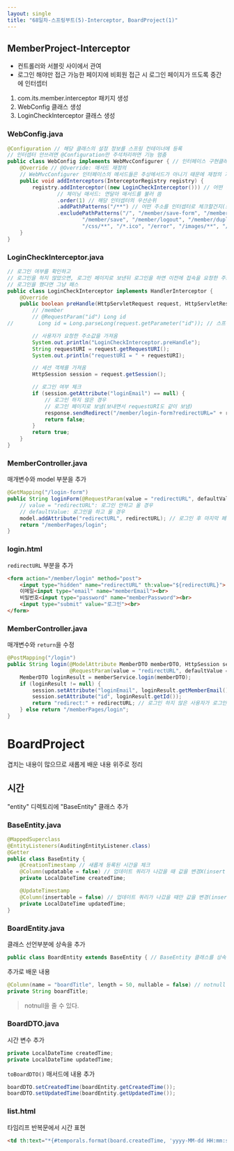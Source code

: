 ```yaml
---
layout: single
title: "68일차-스프링부트(5)-Interceptor, BoardProject(1)"
---
```


## MemberProject-Interceptor
- 컨트롤러와 서블릿 사이에서 관여  
- 로그인 해야만 접근 가능한 페이지에 비회원 접근 시 로그인 페이지가 뜨도록 중간에 인터셉터
1. com.its.member.interceptor 패키지 생성
2. WebConfig 클래스 생성
3. LoginCheckInterceptor 클래스 생성

### WebConfig.java

```java
@Configuration // 해당 클래스의 설정 정보를 스프링 컨테이너에 등록
// 인터셉터 안쓰려면 @Configuration만 주석처리하면 기능 멈춤
public class WebConfig implements WebMvcConfigurer { // 인터페이스 구현클래스
    @Override // @Override: 매서드 재정의
    // WebMvcConfigurer 인터페이스의 메서드들은 추상메서드가 아니기 때문에 재정의 가능
    public void addInterceptors(InterceptorRegistry registry) {
        registry.addInterceptor((new LoginCheckInterceptor())) // 어떤 인터셉터 쓸래?
                // 체이닝 매서드: 연달아 매서드를 불러 씀
                .order(1) // 해당 인터셉터의 우선순위
                .addPathPatterns("/**") // 어떤 주소를 인터셉터로 체크할건지(모든 주소)
                .excludePathPatterns("/", "/member/save-form", "/member/login-form", "/member/login",
                        "/member/save", "/member/logout", "/member/duplicate-check", "/js/**",
                        "/css/**", "/*.ico", "/error", "/images/**", "/favicon/**"); // 제외 주소(로그인을 안해도 접근 가능)
    }
}
```

### LoginCheckInterceptor.java

```java
// 로그인 여부를 확인하고
// 로그인을 하지 않았으면, 로그인 페이지로 보낸뒤 로그인을 하면 이전에 접속을 요청한 주소로 보냄
// 로그인을 했다면 그냥 패스
public class LoginCheckInterceptor implements HandlerInterceptor {
    @Override
    public boolean preHandle(HttpServletRequest request, HttpServletResponse response, Object handler) throws IOException {
        // /member
        // @RequestParam("id") Long id
//        Long id = Long.parseLong(request.getParameter("id")); // 스프링이 없으면(쌩 서블릿)

        // 사용자가 요청한 주소값을 가져옴
        System.out.println("LoginCheckInterceptor.preHandle");
        String requestURI = request.getRequestURI();
        System.out.println("requestURI = " + requestURI);

        // 세션 객체를 가져옴
        HttpSession session = request.getSession();

        // 로그인 여부 체크
        if (session.getAttribute("loginEmail") == null) {
            // 로그인 하지 않은 경우
            // 로그인 페이지로 보냄(보내면서 requestURI도 같이 보냄)
            response.sendRedirect("/member/login-form?redirectURL=" + requestURI);
            return false;
        }
        return true;
    }
}
```

### MemberController.java
매개변수와 model 부분을 추가

```java
@GetMapping("/login-form")
public String loginForm(@RequestParam(value = "redirectURL", defaultValue = "/") String redirectURL, Model model) {
    // value = "redirectURL": 로그인 안하고 올 경우
    // defaultValue: 로그인을 하고 올 경우
    model.addAttribute("redirectURL", redirectURL); // 로그인 후 마지막 페이지로 가기 위해
    return "/memberPages/login";
}
```

### login.html
`redirectURL` 부분을 추가

```html
<form action="/member/login" method="post">
    <input type="hidden" name="redirectURL" th:value="${redirectURL}">
    이메일<input type="email" name="memberEmail"><br>
    비밀번호<input type="password" name="memberPassword"><br>
    <input type="submit" value="로그인"><br>
</form>
```

### MemberController.java
매개변수와 `return`을 수정

```java
@PostMapping("/login")
public String login(@ModelAttribute MemberDTO memberDTO, HttpSession session,
                    @RequestParam(value = "redirectURL", defaultValue = "/") String redirectURL) {
    MemberDTO loginResult = memberService.login(memberDTO);
    if (loginResult != null) {
        session.setAttribute("loginEmail", loginResult.getMemberEmail());
        session.setAttribute("id", loginResult.getId());
        return "redirect:" + redirectURL; // 로그인 하지 않은 사용자가 로그인 직전에 요청한 주소로 보내줌
    } else return "/memberPages/login";
}
```

# BoardProject
겹치는 내용이 많으므로 새롭게 배운 내용 위주로 정리

## 시간
"entity" 디렉토리에 "BaseEntity" 클래스 추가

### BaseEntity.java

```java
@MappedSuperclass
@EntityListeners(AuditingEntityListener.class)
@Getter
public class BaseEntity {
    @CreationTimestamp // 새롭게 등록된 시간을 체크
    @Column(updatable = false) // 업데이트 쿼리가 나갔을 때 값을 변경X(insert 때만 관여)
    private LocalDateTime createdTime;

    @UpdateTimestamp
    @Column(insertable = false) // 업데이트 쿼리가 나갔을 때만 값을 변경(insert 때는 관여X)
    private LocalDateTime updatedTime;
}
```

### BoardEntity.java
클래스 선언부분에 상속을 추가

```java
public class BoardEntity extends BaseEntity { // BaseEntity 클래스를 상속받으므로, 그 안의 내용 사용
```

추가로 배운 내용
```java
@Column(name = "boardTitle", length = 50, nullable = false) // notnull
private String boardTitle;
```
> notnull을 줄 수 있다.

### BoardDTO.java
시간 변수 추가

```java
private LocalDateTime createdTime;
private LocalDateTime updatedTime;
```

`toBoardDTO()` 매서드에 내용 추가

```java
boardDTO.setCreatedTime(boardEntity.getCreatedTime());
boardDTO.setUpdatedTime(boardEntity.getUpdatedTime());
```

### list.html
타임리프 반복문에서 시간 표현

```html
<td th:text="*{#temporals.format(board.createdTime, 'yyyy-MM-dd HH:mm:ss')}"></td>
```
